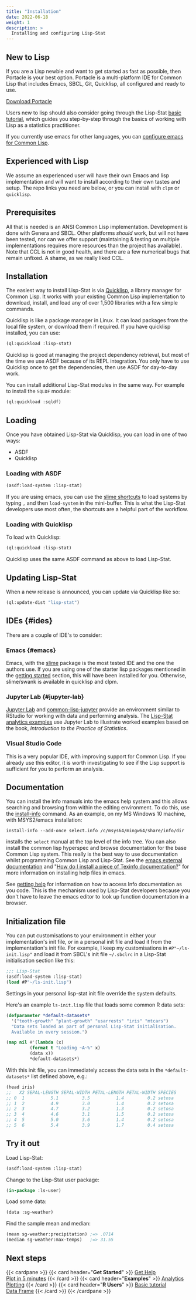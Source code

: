 ```yaml
---
title: "Installation"
date: 2022-06-18
weight: 1
description: >
  Installing and configuring Lisp-Stat
---
```


## New to Lisp

If you are a Lisp newbie and want to get started as fast as possible,
then Portacle is your best option.  Portacle is a multi-platform IDE
for Common Lisp that includes Emacs, SBCL, Git, Quicklisp, all
configured and ready to use.

<div class="mx-auto">
	<a class="btn btn-lg btn-primary me-3 mb-4" href="https://portacle.github.io/">
		Download Portacle<i class="fas fa-arrow-alt-circle-right ms-2"></i>
	</a>
</div>

Users new to lisp should also consider going through the Lisp-Stat
[basic tutorial](/docs/tutorials/basics), which guides you
step-by-step through the basics of working with Lisp as a statistics
practitioner.

If you currently use emacs for other languages, you can [configure
emacs for Common Lisp](https://github.com/susam/emacs4cl).

## Experienced with Lisp

We assume an experienced user will have their own Emacs and lisp
implementation and will want to install according to their own tastes
and setup. The repo links you need are below, or you can install with
`clpm` or `quicklisp`.

## Prerequisites

All that is needed is an ANSI Common Lisp implementation.  Development
is done with Genera and SBCL.  Other platforms _should_ work, but will
not have been tested, nor can we offer support (maintaining & testing
on multiple implementations requires more resources than the project
has available).  Note that CCL is not in good health, and there are a
few numerical bugs that remain unfixed.  A shame, as we really liked
CCL.

## Installation

The easiest way to install Lisp-Stat is via
[Quicklisp](https://www.quicklisp.org/beta/), a library manager for
Common Lisp.  It works with your existing Common Lisp implementation to
download, install, and load any of over 1,500 libraries with a few
simple commands.

Quicklisp is like a package manager in Linux.  It can load packages
from the local file system, or download them if required.  If you have
quicklisp installed, you can use:

```lisp
(ql:quickload :lisp-stat)
```

Quicklisp is good at managing the project dependency retrieval, but
most of the time we use ASDF because of its REPL integration.  You only
have to use Quicklisp once to get the dependencies, then use ASDF for
day-to-day work.

You can install additional Lisp-Stat modules in the same way.  For example to install the `SQLDF` module:

```lisp
(ql:quickload :sqldf)
```

## Loading

Once you have obtained Lisp-Stat via Quicklisp, you can load in one of two ways:

- ASDF
- Quicklisp

### Loading with ASDF

```lisp
(asdf:load-system :lisp-stat)
```

If you are using emacs, you can use the [slime
shortcuts](https://slime.common-lisp.dev/doc/html/Shortcuts.html) to
load systems by typing `,` and then `load-system` in the mini-buffer.
This is what the Lisp-Stat developers use most often, the shortcuts
are a helpful part of the workflow.

### Loading with Quicklisp

To load with Quicklisp:
```lisp
(ql:quickload :lisp-stat)
```

Quicklisp uses the same ASDF command as above to load Lisp-Stat.

## Updating Lisp-Stat

When a new release is announced, you can update via Quicklisp like so:

```lisp
(ql:update-dist "lisp-stat")
```



<!--
### ASDF
If you want to modify Lisp-Stat you'll need to retrieve the
files from github and place them in a directory that is known to
ASDF. This long shell command will checkout all the required
systems:

```shell
cd ~/quicklisp/local-projects && \
git clone https://github.com/Lisp-Stat/data-frame.git && \
git clone https://github.com/Lisp-Stat/dfio.git && \
git clone https://github.com/Lisp-Stat/special-functions.git && \
git clone https://github.com/Lisp-Stat/numerical-utilities.git && \
git clone https://github.com/Lisp-Stat/array-operations.git && \
git clone https://github.com/Lisp-Stat/documentation.git && \
git clone https://github.com/Lisp-Stat/distributions.git && \
git clone https://github.com/Lisp-Stat/plot.git && \
git clone https://github.com/Lisp-Stat/select.git && \
git clone https://github.com/Lisp-Stat/cephes.cl.git && \
git clone https://github.com/Symbolics/alexandria-plus && \
git clone https://github.com/Lisp-Stat/statistics.git && \
git clone https://github.com/Lisp-Stat/lisp-stat.git
```

The above assumes you are using the default installation directories
(~/common-lisp/).  Adjust accordingly if you have changed this. If
this is the first time running Lisp-Stat, use Quicklisp to get the
dependencies:

```lisp
(ql:quickload :lisp-stat)
```

From now on you can load it with:

```lisp
(asdf:load-system :lisp-stat)
```

If ASDF claims it can't find the required systems (this might happen
the first time around), reset the system configuration with:

```lisp
(asfd:clear-source-registry)
```

and try again.
-->


## IDEs {#ides}
There are a couple of IDE's to consider:

### Emacs {#emacs}

Emacs, with the [slime](https://common-lisp.net/project/slime/)
package is the most tested IDE and the one the authors use.  If you
are using one of the starter lisp packages mentioned in the [getting
started](/docs/getting-started/installation) section, this will have
been installed for you. Otherwise, slime/swank is available in
quicklisp and clpm.

### Jupyter Lab {#jupyter-lab}

[Jupyter Lab](http://jupyter.org/) and
[common-lisp-jupyter](https://github.com/yitzchak/common-lisp-jupyter)
provide an environment similar to RStudio for working with data and
performing analysis.  The [Lisp-Stat analytics
examples](/docs/examples/statistics) use Jupyter Lab to illustrate
worked examples based on the book, *Introduction to the Practice of
Statistics*.

### Visual Studio Code

This is a very popular IDE, with improving support for Common Lisp.
If you already use this editor, it is worth investigating to see if
the Lisp support is sufficient for you to perform an analysis.


## Documentation

You can install the info manuals into the emacs help system and this
allows searching and browsing from within the editing environment.  To
do this, use the
[install-info](https://www.gnu.org/software/texinfo/manual/texinfo/html_node/Invoking-install_002dinfo.html)
command.  As an example, on my MS Windows 10 machine, with MSYS2/emacs
installation:

```shell
install-info --add-once select.info /c/msys64/mingw64/share/info/dir
```

installs the `select` manual at the top level of the info tree.  You
can also install the common lisp hyperspec and browse documentation
for the base Common Lisp system.  This really is the best way to use
documentation whilst programming Common Lisp and Lisp-Stat.  See the
[emacs external
documentation](https://www.emacswiki.org/emacs/ExternalDocumentation)
and "[How do I install a piece of Texinfo
documentation?](https://www.gnu.org/software/emacs/manual/html_node/efaq/Installing-Texinfo-documentation.html)"
for more information on installing help files in emacs.

See [getting help](/docs/getting-started/getting-help/) for
information on how to access Info documentation as you code.  This is
the mechanism used by Lisp-Stat developers because you don't have to
leave the emacs editor to look up function documentation in a browser.

## Initialization file

You can put customisations to your environment in either your
implementation's init file, or in a personal init file and load it
from the implementation's init file.  For example, I keep my
customisations in `#P"~/ls-init.lisp"` and load it from SBCL's init
file `~/.sbclrc` in a Lisp-Stat initialisation section like this:

```lisp
;;; Lisp-Stat
(asdf:load-system :lisp-stat)
(load #P"~/ls-init.lisp")
```

Settings in your personal lisp-stat init file override the system defaults.

Here's an example `ls-init.lisp` file that loads some common R data sets:

```lisp
(defparameter *default-datasets*
  '("tooth-growth" "plant-growth" "usarrests" "iris" "mtcars")
  "Data sets loaded as part of personal Lisp-Stat initialisation.
  Available in every session.")

(map nil #'(lambda (x)
	     (format t "Loading ~A~%" x)
	     (data x))
	     *default-datasets*)
```

With this init file, you can immediately access the data sets in the
`*default-datasets*` list defined above, e.g.:

```lisp
(head iris)
;;   X2 SEPAL-LENGTH SEPAL-WIDTH PETAL-LENGTH PETAL-WIDTH SPECIES
;; 0  1          5.1         3.5          1.4         0.2 setosa
;; 1  2          4.9         3.0          1.4         0.2 setosa
;; 2  3          4.7         3.2          1.3         0.2 setosa
;; 3  4          4.6         3.1          1.5         0.2 setosa
;; 4  5          5.0         3.6          1.4         0.2 setosa
;; 5  6          5.4         3.9          1.7         0.4 setosa
```

## Try it out

Load Lisp-Stat:
```lisp
(asdf:load-system :lisp-stat)
```

Change to the Lisp-Stat user package:
```lisp
(in-package :ls-user)
```

Load some data:

```lisp
(data :sg-weather)
```

Find the sample mean and median:

```lisp
(mean sg-weather:precipitation) ;=> .0714
(median sg-weather:max-temps)   ;=> 31.55
```

## Next steps

{{< cardpane >}}
  {{< card header="**Get Started**" >}}
  [Get Help](/docs/getting-started/getting-help)<br/>
  [Plot in 5 minutes](/docs/getting-started/)
  {{< /card >}}
  {{< card header="**Examples**" >}}
  [Analytics](/docs/examples/statistics)<br/>
  [Plotting](/docs/examples/plotting)
  {{< /card >}}
  {{< card header="**R Users**" >}}
  [Basic tutorial](/docs/tutorials/basics)<br/>
  [Data Frame](/docs/tutorials/data-frame/)
  {{< /card >}}
{{< /cardpane >}}


